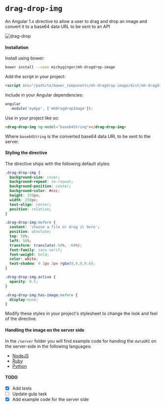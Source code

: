 # `drag-drop-img`

An Angular 1.x directive to allow a user to drag and drop an image and convert it to a base64 data URL to be sent to an API

![drag-drop](https://user-images.githubusercontent.com/3531085/27737311-97aed882-5d9f-11e7-85de-0773527dbc02.gif)

#### Installation

Install using bower:

```bash
bower install --save mickyginger/mh-dragdrop-image
```

Add the script in your project:

```html
<script src="/path/to/bower_components/mh-dragdrop-image/dist/mh-dragdrop-image.js"></script>
```

Include in your Angular dependencies:

```js
angular
  .module('myApp', ['mhDragdropImage']);
```

Use in your project like so:

```html
<drag-drop-img ng-model="base64String"></drag-drop-img>
```

Where `base64String` is the converted base64 data URI, to be sent to the server.

#### Styling the directive

The directive ships with the following default styles:

```css
.drag-drop-img {
  background-size: cover;
  background-repeat: no-repeat;
  background-position: center;
  background-color: #ccc;
  height: 250px;
  width: 250px;
  text-align: center;
  position: relative;
}

.drag-drop-img:before {
  content: 'choose a file or drag it here';
  position: absolute;
  top: 50%;
  left: 50%;
  transform: translate(-50%, -60%);
  font-family: sans-serif;
  font-weight: bold;
  color: white;
  text-shadow: 0 2px 2px rgba(0,0,0,0.6);
}

.drag-drop-img.active {
  opacity: 0.5;
}

.drag-drop-img.has-image:before {
  display:none;
}
```

Modify these styles in your project's stylesheet to change the look and feel of the directive.

#### Handling the image on the server side

In the `/server` folder you will find example code for handing the `dataURI` on the server-side in the following languages:

- [NodeJS](server/node.js)
- [Ruby](server/ruby.rb)
- [Python](python.py)

#### TODO

- [X] Add tests
- [ ] Update gulp task
- [X] Add example code for the server side